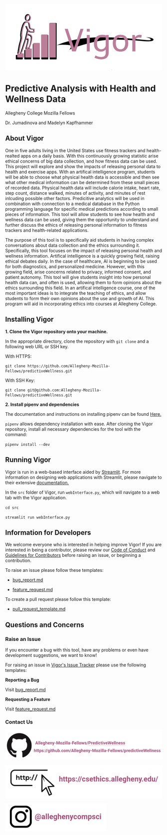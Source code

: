![Vigor](src/webInterface/VigorImages/vigor.png)

# Predictive Analysis with Health and Wellness Data

Allegheny College Mozilla Fellows

Dr. Jumadinova and Madelyn Kapfhammer

## About Vigor

One in five adults living in the United States use fitness trackers and health-realted apps on a daily basis. With this continuously growing statistic arise ethical concerns of big data collection, and how fitness data can be used. This project will explore and show the impacts of releasing personal data to health and exercise apps. With an artifical intelligence program, students will be able to choose what physical health data is accessible and then see what other medical information can be determined from these small pieces of recorded data. Physical health data will include calorie intake, heart rate, step count, distance walked, minutes of activity, and minutes of rest inlcuding possible other factors. Predicitive analytics will be used in combination with connection to a medical database in the Python programming language for specific medical predictions according to small pieces of information. This tool will allow students to see how health and wellness data can be used, giving them the opportunity to understand and further discuss the ethics of releasing personal information to fitness trackers and health-related applications.

The purpose of this tool is to specifically aid students in having complex conversations about data collection and the ethics surrounding it. Specifically, this tool focuses on the impact of releasing personal health and wellness information. Artifical intelligence is a quickly growing field, raising ethical debates daily. In the case of healthcare, AI is beginning to be used for both diagnostics, and personalized medicine. However, with this growing field, arise concerns related to privacy, informed consent, and patient autonomy. This tool will give students insight into how personal health data can, and often is used, allowing them to form opinions about the ethics surrounding this field. In an artifical intelligence course, one of the most important ideas is to integrate the teaching of ethics, and allow students to form their own opinions about the use and growth of AI. This program will aid in incorporating ethics into courses at Allegheny College.

## Installing Vigor

**1. Clone the Vigor repository onto your machine.**

In the appropriate directory, clone the repository with `git clone` and a following web URL or SSH key.

With HTTPS:

```
git clone https://github.com/Allegheny-Mozilla-Fellows/predictiveWellness.git
```

With SSH Key:

``` 
git clone git@github.com:Allegheny-Mozilla-Fellows/predictiveWellness.git
```

**2. Install pipenv and dependencies**

The documentation and instructions on installing pipenv can be found [Here.](https://pipenv.kennethreitz.org/en/latest/#install-pipenv-today)

`pipenv` allows dependency installation with ease. After cloning the Vigor repository, install all necessary dependencies for the tool with the command: 

`pipenv install --dev`

## Running Vigor

Vigor is run in a web-based interface aided by [Streamlit](https://github.com/streamlit). For more information on designing web applications with Streamlit, please navigate to their extensive [documentation.](https://www.streamlit.io/)

In the `src` folder of Vigor, run `webInterface.py`, which will navigate to a web tab with the Vigor application.

`cd src`

`streamlit run webInterface.py`

## Information for Developers

We welcome everyone who is interested in helping improve Vigor! If you are interested in being a contributor, please review our [Code of Conduct](https://github.com/Allegheny-Mozilla-Fellows/predictiveWellness/blob/master/development/code_of_conduct.md) and [Guidelines for Contributors](https://github.com/Allegheny-Mozilla-Fellows/predictiveWellness/blob/master/development/contributor_guidelines.md) before raising an issue, or beginning a contribution.

To raise an issue please follow these templates:

- [bug_report.md](https://github.com/Allegheny-Mozilla-Fellows/predictiveWellness/blob/master/development/bug_report.md)

- [feature_request.md](https://github.com/Allegheny-Mozilla-Fellows/predictiveWellness/blob/master/development/feature_request.md)

To create a pull request please follow this template:

- [pull_request_template.md](https://github.com/Allegheny-Mozilla-Fellows/predictiveWellness/blob/master/development/pr_template.md)

## Questions and Concerns

### Raise an Issue

If you encounter a bug with this tool, have any problems or even have development suggestions, we want to know!

For raising an issue in [Vigor's Issue Tracker](https://github.com/Allegheny-Mozilla-Fellows/predictiveWellness/issues) please use the following templates:

**Reporting a Bug**

Visit [bug_report.md](https://github.com/Allegheny-Mozilla-Fellows/predictiveWellness/blob/master/development/bug_report.md)

**Requesting a Feature**

Visit [feature_request.md](https://github.com/Allegheny-Mozilla-Fellows/predictiveWellness/blob/master/development/feature_request.md)

### Contact Us

![GitHub Information](src/webInterface/VigorImages/github.png)

![Mozilla Fellows Website](src/webInterface/VigorImages/website.png)

![Allegheny Computer Science Instagram](src/webInterface/VigorImages/instagram.png)
